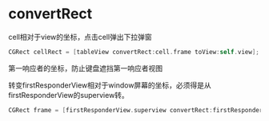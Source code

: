 # convertRect

cell相对于view的坐标，点击cell弹出下拉弹窗

```objective-c
CGRect cellRect = [tableView convertRect:cell.frame toView:self.view];
```

第一响应者的坐标，防止键盘遮挡第一响应者视图

转变firstResponderView相对于window屏幕的坐标，必须得是从firstResponderView的superview转。

```objective-c
CGRect frame = [firstResponderView.superview convertRect:firstResponderView.frame toView:self.view];
```

